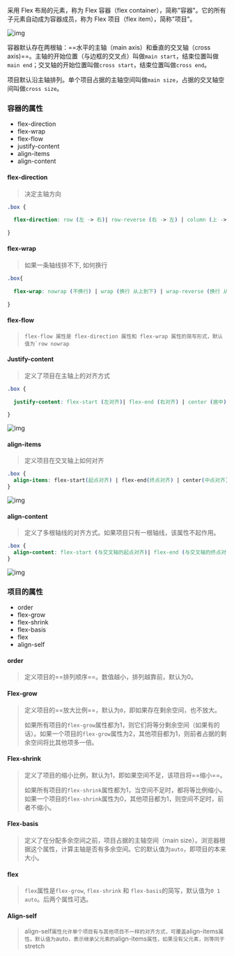 采用 Flex 布局的元素，称为 Flex 容器（flex container），简称"容器"。它的所有子元素自动成为容器成员，称为 Flex 项目（flex item），简称"项目"。

![img](pic/flex01.png)

容器默认存在两根轴：==水平的主轴（main axis）和垂直的交叉轴（cross axis)==。主轴的开始位置（与边框的交叉点）叫做`main start`，结束位置叫做`main end`；交叉轴的开始位置叫做`cross start`，结束位置叫做`cross end`。

项目默认沿主轴排列。单个项目占据的主轴空间叫做`main size`，占据的交叉轴空间叫做`cross size`。



### 容器的属性

+ flex-direction
+ flex-wrap
+ flex-flow
+ justify-content
+ align-items
+ align-content



#### flex-direction

> 决定主轴方向

```css
.box {
  
  flex-direction: row (左 -> 右)| row-reverse (右 -> 左) | column (上 -> 下) | column-reverse (下 -> 上);
  
}
```

#### flex-wrap

> 如果一条轴线排不下, 如何换行

```css
.box{
  
  flex-wrap: nowrap (不换行) | wrap (换行 从上到下) | wrap-reverse (换行 从下到上);
  
}
```

#### flex-flow

> ```
> flex-flow 属性是 flex-direction 属性和 flex-wrap 属性的简写形式，默认值为`row nowrap
> ```

#### Justify-content

> 定义了项目在主轴上的对齐方式

```css
.box {
  
  justify-content: flex-start (左对齐)| flex-end (右对齐) | center (居中) | space-between (两端对齐) | space-around (两侧的间隔相等);
  
}
```
![img](pic/flex02.png)

#### align-items

> 定义项目在交叉轴上如何对齐

```css
.box {
  align-items: flex-start(起点对齐) | flex-end(终点对齐) | center(中点对齐) | baseline(第一行文字的基线对齐) | stretch(如果未设置高度或设为auto,将占满整个容器的高度);
}
```

![img](pic/flex03.png)

#### align-content

> 定义了多根轴线的对齐方式。如果项目只有一根轴线，该属性不起作用。

```css
.box {
  align-content: flex-start (与交叉轴的起点对齐)| flex-end (与交叉轴的终点对齐)| center(与交叉轴的中点对齐) | space-between(与交叉轴两端对齐,轴线之间的间隔平均分布) | space-around (每根轴线两侧的间隔相等,所以轴线之间的间隔比轴线与边框的间隔大一倍)| stretch(轴线占满整个交叉轴);
}
```

![img](pic/flex04.png)

### 项目的属性

+ order
+ flex-grow
+ flex-shrink
+ flex-basis
+ flex
+ align-self

#### order

> 定义项目的==排列顺序==。数值越小，排列越靠前，默认为0。

#### Flex-grow

> 定义项目的==放大比例==，默认为`0`，即如果存在剩余空间，也不放大。
>
> 如果所有项目的`flex-grow`属性都为1，则它们将等分剩余空间（如果有的话）。如果一个项目的`flex-grow`属性为2，其他项目都为1，则前者占据的剩余空间将比其他项多一倍。

#### Flex-shrink

> 定义了项目的缩小比例，默认为1，即如果空间不足，该项目将==缩小==。
>
> 如果所有项目的`flex-shrink`属性都为1，当空间不足时，都将等比例缩小。如果一个项目的`flex-shrink`属性为0，其他项目都为1，则空间不足时，前者不缩小。

#### Flex-basis

> 定义了在分配多余空间之前，项目占据的主轴空间（main size）。浏览器根据这个属性，计算主轴是否有多余空间。它的默认值为`auto`，即项目的本来大小。

#### flex

> `flex`属性是`flex-grow`, `flex-shrink` 和 `flex-basis`的简写，默认值为`0 1 auto`。后两个属性可选。

#### Align-self

> align-self`属性允许单个项目有与其他项目不一样的对齐方式，可覆盖`align-items`属性。默认值为`auto`，表示继承父元素的`align-items`属性，如果没有父元素，则等同于`stretch





























